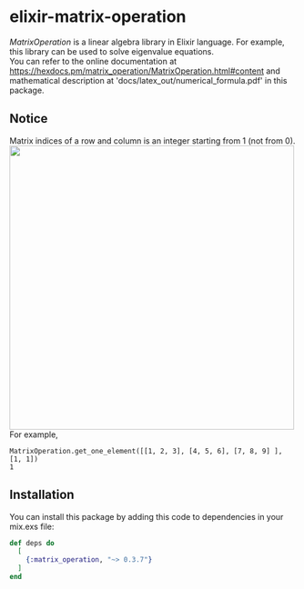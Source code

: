 # elixir-matrix-operation
*MatrixOperation* is a linear algebra library in Elixir language. For example, this library can be used to solve eigenvalue equations.  
You can refer to the online documentation at https://hexdocs.pm/matrix_operation/MatrixOperation.html#content and mathematical description at 'docs/latex_out/numerical_formula.pdf' in this package.  

## Notice
Matrix indices of a row and column is an integer starting from 1 (not from 0).
<img src="https://user-images.githubusercontent.com/42142120/82437767-ed1afd00-9ad2-11ea-8ff0-223eb8f0b1d9.jpg" width="500">  
For example,
```
MatrixOperation.get_one_element([[1, 2, 3], [4, 5, 6], [7, 8, 9] ], [1, 1])
1
```

## Installation
You can install this package by adding this code to dependencies in your mix.exs file:
```elixir
def deps do
  [
    {:matrix_operation, "~> 0.3.7"}
  ]
end
```
